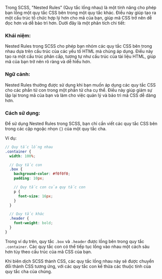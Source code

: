 Trong SCSS, "Nested Rules" (Quy tắc lồng nhau) là một tính năng cho phép bạn lồng một quy tắc CSS bên trong một quy tắc khác. Điều này giúp tạo ra một cấu trúc tổ chức hợp lý hơn cho mã của bạn, giúp mã CSS trở nên dễ đọc hơn và dễ bảo trì hơn. Dưới đây là một phân tích chi tiết:

### Khái niệm:

Nested Rules trong SCSS cho phép bạn nhóm các quy tắc CSS bên trong nhau dựa trên cấu trúc của các yếu tố HTML mà chúng áp dụng. Điều này tạo ra một cấu trúc phân cấp, tương tự như cấu trúc của tài liệu HTML, giúp mã của bạn trở nên rõ ràng và dễ hiểu hơn.

### Ngữ cảnh:

Nested Rules thường được sử dụng khi bạn muốn áp dụng các quy tắc CSS cho các phần tử con trong một phần tử cha cụ thể. Điều này giúp giảm sự lặp lại trong mã của bạn và làm cho việc quản lý và bảo trì mã CSS dễ dàng hơn.

### Cách sử dụng:

Để sử dụng Nested Rules trong SCSS, bạn chỉ cần viết các quy tắc CSS bên trong các cặp ngoặc nhọn `{}` của một quy tắc cha.

Ví dụ:

```scss
// Quy tắc lồng nhau
.container {
  width: 100%;

  // Quy tắc con
  .box {
    background-color: #f0f0f0;
    padding: 10px;

    // Quy tắc con của quy tắc con
    p {
      font-size: 16px;
    }
  }

  // Quy tắc khác
  .header {
    font-weight: bold;
  }
}
```

Trong ví dụ trên, quy tắc `.box` và `.header` được lồng bên trong quy tắc `.container`. Các quy tắc con có thể tiếp tục lồng vào nhau một cách sâu hơn tùy theo cấu trúc của mã CSS của bạn.

Khi biên dịch SCSS thành CSS, các quy tắc lồng nhau này sẽ được chuyển đổi thành CSS tương ứng, với các quy tắc con kế thừa các thuộc tính của quy tắc cha của chúng.
